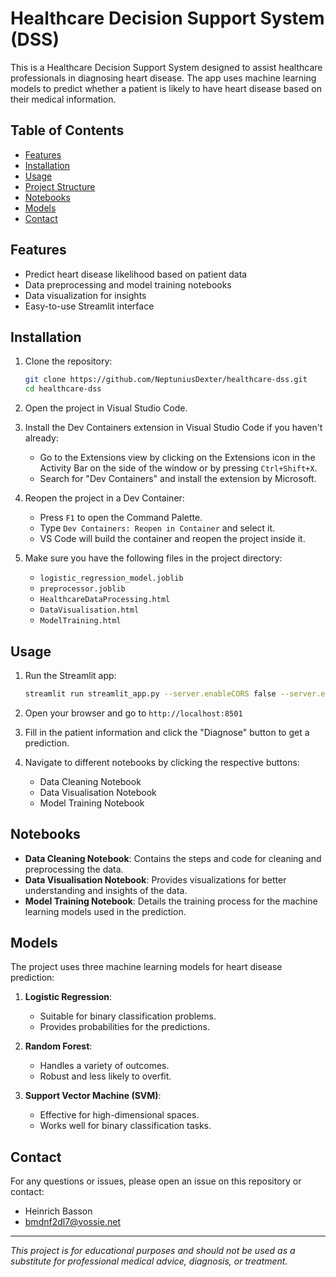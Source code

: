 # Healthcare Decision Support System (DSS)

This is a Healthcare Decision Support System designed to assist healthcare professionals in diagnosing heart disease. The app uses machine learning models to predict whether a patient is likely to have heart disease based on their medical information.

## Table of Contents

- [Features](#features)
- [Installation](#installation)
- [Usage](#usage)
- [Project Structure](#project-structure)
- [Notebooks](#notebooks)
- [Models](#models)
- [Contact](#contact)

## Features

- Predict heart disease likelihood based on patient data
- Data preprocessing and model training notebooks
- Data visualization for insights
- Easy-to-use Streamlit interface

## Installation

1. Clone the repository:
    ```bash
    git clone https://github.com/NeptuniusDexter/healthcare-dss.git
    cd healthcare-dss
    ```

2. Open the project in Visual Studio Code.

3. Install the Dev Containers extension in Visual Studio Code if you haven't already:
    - Go to the Extensions view by clicking on the Extensions icon in the Activity Bar on the side of the window or by pressing `Ctrl+Shift+X`.
    - Search for "Dev Containers" and install the extension by Microsoft.

4. Reopen the project in a Dev Container:
    - Press `F1` to open the Command Palette.
    - Type `Dev Containers: Reopen in Container` and select it.
    - VS Code will build the container and reopen the project inside it.

5. Make sure you have the following files in the project directory:
    - `logistic_regression_model.joblib`
    - `preprocessor.joblib`
    - `HealthcareDataProcessing.html`
    - `DataVisualisation.html`
    - `ModelTraining.html`

## Usage

1. Run the Streamlit app:
    ```bash
    streamlit run streamlit_app.py --server.enableCORS false --server.enableXsrfProtection false
    ```

2. Open your browser and go to `http://localhost:8501`

3. Fill in the patient information and click the "Diagnose" button to get a prediction.

4. Navigate to different notebooks by clicking the respective buttons:
    - Data Cleaning Notebook
    - Data Visualisation Notebook
    - Model Training Notebook


## Notebooks

- **Data Cleaning Notebook**: Contains the steps and code for cleaning and preprocessing the data.
- **Data Visualisation Notebook**: Provides visualizations for better understanding and insights of the data.
- **Model Training Notebook**: Details the training process for the machine learning models used in the prediction.

## Models

The project uses three machine learning models for heart disease prediction:

1. **Logistic Regression**:
    - Suitable for binary classification problems.
    - Provides probabilities for the predictions.

2. **Random Forest**:
    - Handles a variety of outcomes.
    - Robust and less likely to overfit.

3. **Support Vector Machine (SVM)**:
    - Effective for high-dimensional spaces.
    - Works well for binary classification tasks.

## Contact

For any questions or issues, please open an issue on this repository or contact:

- Heinrich Basson
- bmdnf2dl7@vossie.net

---

*This project is for educational purposes and should not be used as a substitute for professional medical advice, diagnosis, or treatment.*
